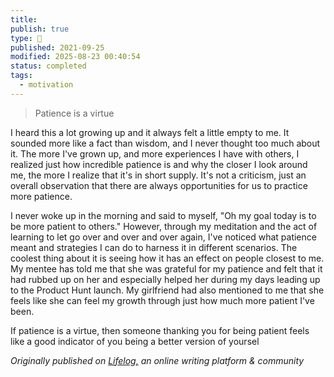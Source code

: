 ```yaml
---
title:
publish: true
type: 🌳
published: 2021-09-25
modified: 2025-08-23 00:40:54
status: completed
tags:
  - motivation
---
```

 > Patience is a virtue 

I heard this a lot growing up and it always felt a little empty to me. It sounded more like a fact than wisdom, and I never thought too much about it. The more I've grown up, and more experiences I have with others, I realized just how incredible patience is and why the closer I look around me, the more I realize that it's in short supply. It's not a criticism, just an overall observation that there are always opportunities for us to practice more patience. 

I never woke up in the morning and said to myself, "Oh my goal today is to be more patient to others." However, through my meditation and the act of learning to let go over and over and over again, I've noticed what patience meant and strategies I can do to harness it in different scenarios. The coolest thing about it is seeing how it has an effect on people closest to me. My mentee has told me that she was grateful for my patience and felt that it had rubbed up on her and especially helped her during my days leading up to the Product Hunt launch. My girlfriend had also mentioned to me that she feels like she can feel my growth through just how much more patient I've been. 

If patience is a virtue, then someone thanking you for being patient feels like a good indicator of you being a better version of yoursel

*Originally published on [Lifelog,](https://golifelog.com/) an online writing platform & community*
